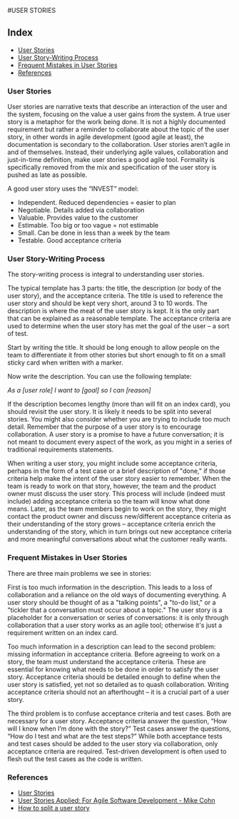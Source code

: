 #USER STORIES

## Index
* [User Stories](#user-stories)
* [User Story-Writing Process](#user-story-writing-process)
* [Frequent Mistakes in User Stories](#frequent-mistakes-in-user-stories)
* [References](#references)

### User Stories

User stories are narrative texts that describe an interaction of the user and the system, focusing on the value a user gains from the system. A true user story is a metaphor for the work being done. It is not a highly documented requirement but rather a reminder to collaborate about the topic of the user story, in other words in agile development (good agile at least), the documentation is secondary to the collaboration. User stories aren’t agile in and of themselves. Instead, their underlying agile values, collaboration and just-in-time definition, make user stories a good agile tool. Formality is specifically removed from the mix and specification of the user story is pushed as late as possible.

A good user story uses the “INVEST” model:

* Independent. Reduced dependencies  = easier to plan
* Negotiable. Details added via collaboration
* Valuable. Provides value to the customer
* Estimable. Too big or too vague = not estimable
* Small. Can be done in less than a week by the team
* Testable. Good acceptance criteria

### User Story-Writing Process

The story-writing process is integral to understanding user stories.

The typical template has 3 parts: the title, the description (or body of the user story), and the acceptance criteria.  The title is used to reference the user story and should be kept very short, around 3 to 10 words.  The description is where the meat of the user story is kept.  It is the only part that can be explained as a reasonable template. The acceptance criteria are used to determine when the user story has met the goal of the user – a sort of test.

Start by writing the title. It should be long enough to allow people on the team to differentiate it from other stories but short enough to fit on a small sticky card when written with a marker.  

Now write the description. You can use the following template: 

*As a [user role] I want to [goal] so I can [reason]*

If the description becomes lengthy (more than will fit on an index card), you should revisit the user story. It is likely it needs to be split into several stories. You might also consider whether you are trying to include too much detail. Remember that the purpose of a user story is to encourage collaboration. A user story is a promise to have a future conversation; it is not meant to document every aspect of the work, as you might in a series of traditional requirements statements.

When writing a user story, you might include some acceptance criteria, perhaps in the form of a test case or a brief description of "done," if those criteria help make the intent of the user story easier to remember. When the team is ready to work on that story, however, the team and the product owner must discuss the user story. This process will include (indeed must include) adding acceptance criteria so the team will know what done means. Later, as the team members begin to work on the story, they might contact the product owner and discuss new/different acceptance criteria as their understanding of the story grows – acceptance criteria enrich the understanding of the story, which in turn brings out new acceptance criteria and more meaningful conversations about what the customer really wants.

### Frequent Mistakes in User Stories

There are three main problems we see in stories:

First is too much information in the description. This leads to a loss of collaboration and a reliance on the old ways of documenting everything. A user story should be thought of as a "talking points", a "to-do list," or a "tickler that a conversation must occur about a topic."  The user story is a placeholder for a conversation or series of conversations: it is only through collaboration that a user story works as an agile tool; otherwise it's just a requirement written on an index card.

Too much information in a description can lead to the second problem: missing information in acceptance criteria. Before agreeing to work on a story, the team must understand the acceptance criteria. These are essential for knowing what needs to be done in order to satisfy the user story. Acceptance criteria should be detailed enough to define when the user story is satisfied, yet not so detailed as to quash collaboration. Writing acceptance criteria should not an afterthought – it is a crucial part of a user story.

The third problem is to confuse acceptance criteria and test cases. Both are necessary for a user story. Acceptance criteria answer the question, “How will I know when I’m done with the story?” Test cases answer the questions, “How do I test and what are the test steps?”  While both acceptance tests and test cases should be added to the user story via collaboration, only acceptance criteria are required. Test-driven development is often used to flesh out the test cases as the code is written.


### References

* [User Stories](https://www.mountaingoatsoftware.com/agile/user-stories)
* [User Stories Applied: For Agile Software 
Development - Mike Cohn](https://www.mountaingoatsoftware.com/books/user-stories-applied)
* [How to split a user story](http://www.agileforall.com/wp-content/uploads/2012/01/Story-Splitting-Flowchart.pdf)

